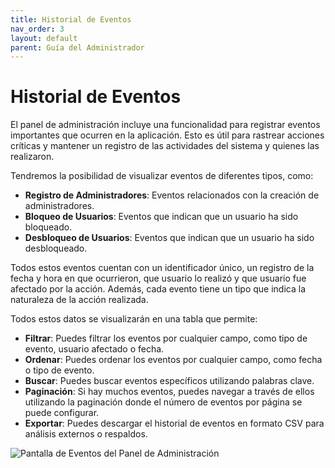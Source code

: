 ```yaml
---
title: Historial de Eventos
nav_order: 3
layout: default
parent: Guía del Administrador
---
```


# Historial de Eventos

El panel de administración incluye una funcionalidad para registrar eventos importantes que ocurren en la aplicación. Esto es útil para rastrear acciones críticas y mantener un registro de las actividades del sistema y quienes las realizaron.

Tendremos la posibilidad de visualizar eventos de diferentes tipos, como:

- **Registro de Administradores**: Eventos relacionados con la creación de administradores.
- **Bloqueo de Usuarios**: Eventos que indican que un usuario ha sido bloqueado.
- **Desbloqueo de Usuarios**: Eventos que indican que un usuario ha sido desbloqueado.

Todos estos eventos cuentan con un identificador único, un registro de la fecha y hora en que ocurrieron, que usuario lo realizó y que usuario fue afectado por la acción. Además, cada evento tiene un tipo que indica la naturaleza de la acción realizada.

Todos estos datos se visualizarán en una tabla que permite:

- **Filtrar**: Puedes filtrar los eventos por cualquier campo, como tipo de evento, usuario afectado o fecha.
- **Ordenar**: Puedes ordenar los eventos por cualquier campo, como fecha o tipo de evento.
- **Buscar**: Puedes buscar eventos específicos utilizando palabras clave.
- **Paginación**: Si hay muchos eventos, puedes navegar a través de ellos utilizando la paginación donde el número de eventos por página se puede configurar.
- **Exportar**: Puedes descargar el historial de eventos en formato CSV para análisis externos o respaldos.

![Pantalla de Eventos del Panel de Administración](../../assets/admin/events.jpeg)
